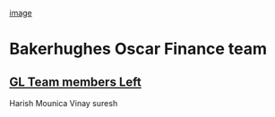 [image](https://github.com/pammietl4/3_try/assets/63113628/c10d2298-40c0-4f47-8358-e2e81ac13a20)


# **Bakerhughes Oscar Finance team**

## <u>GL Team members Left</u>

Harish
Mounica
Vinay
suresh


